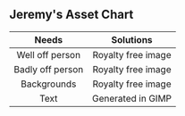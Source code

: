 ## Jeremy's Asset Chart
|Needs                    | Solutions                                          |
|:-----------------------:|:--------------------------------------------------:|
|Well off person          |Royalty free image                                  |
|Badly off person         |Royalty free image                                  |
|Backgrounds              |Royalty free image                                  |
|Text                     |Generated in GIMP                                   |
